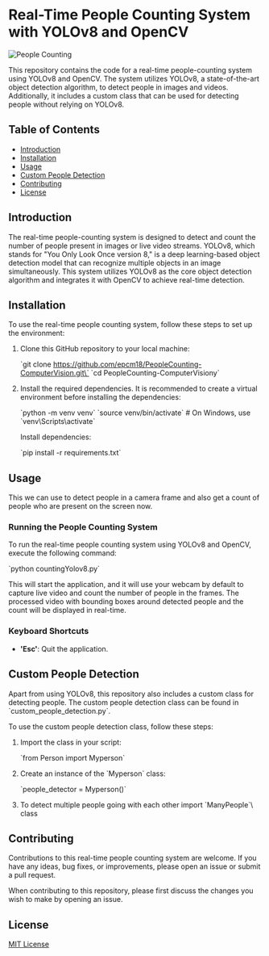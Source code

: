 
# Real-Time People Counting System with YOLOv8 and OpenCV

![People Counting](path_to_image)

This repository contains the code for a real-time people-counting system using YOLOv8 and OpenCV. The system utilizes YOLOv8, a state-of-the-art object detection algorithm, to detect people in images and videos. Additionally, it includes a custom class that can be used for detecting people without relying on YOLOv8.

## Table of Contents

- [Introduction](#introduction)
- [Installation](#installation)
- [Usage](#usage)
- [Custom People Detection](#custom-people-detection)
- [Contributing](#contributing)
- [License](#license)

## Introduction

The real-time people-counting system is designed to detect and count the number of people present in images or live video streams. YOLOv8, which stands for "You Only Look Once version 8," is a deep learning-based object detection model that can recognize multiple objects in an image simultaneously. This system utilizes YOLOv8 as the core object detection algorithm and integrates it with OpenCV to achieve real-time detection.

## Installation

To use the real-time people counting system, follow these steps to set up the environment:

1. Clone this GitHub repository to your local machine:

   \`git clone https://github.com/epcm18/PeopleCounting-ComputerVision.git\`
   \`cd PeopleCounting-ComputerVisiony\`

2. Install the required dependencies. It is recommended to create a virtual environment before installing the dependencies:

   \`python -m venv venv\`
   \`source venv/bin/activate\`  # On Windows, use \`venv\Scripts\activate\`

   Install dependencies:

   \`pip install -r requirements.txt\`

## Usage

This we can use to detect people in a camera frame and also get a count of people who are present on the screen now.

### Running the People Counting System

To run the real-time people counting system using YOLOv8 and OpenCV, execute the following command:

\`python countingYolov8.py\`

This will start the application, and it will use your webcam by default to capture live video and count the number of people in the frames. The processed video with bounding boxes around detected people and the count will be displayed in real-time.

### Keyboard Shortcuts

- **'Esc'**: Quit the application.

## Custom People Detection

Apart from using YOLOv8, this repository also includes a custom class for detecting people. The custom people detection class can be found in \`custom_people_detection.py\`.

To use the custom people detection class, follow these steps:

1. Import the class in your script:

   \`from Person import Myperson\`

2. Create an instance of the \`Myperson\` class:

   \`people_detector = Myperson()\`
   
4. To detect multiple people going with each other import \`ManyPeople`\ class

## Contributing

Contributions to this real-time people counting system are welcome. If you have any ideas, bug fixes, or improvements, please open an issue or submit a pull request.

When contributing to this repository, please first discuss the changes you wish to make by opening an issue. 

## License

[MIT License](LICENSE)


